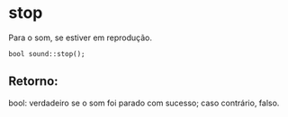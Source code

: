 # stop
Para o som, se estiver em reprodução.

`bool sound::stop();`

## Retorno:
bool: verdadeiro se o som foi parado com sucesso; caso contrário, falso.
